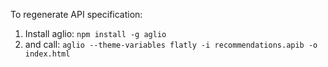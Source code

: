 To regenerate API specification:
1. Install aglio:
`npm install -g aglio`
2. and call:
`aglio --theme-variables flatly -i recommendations.apib -o index.html`